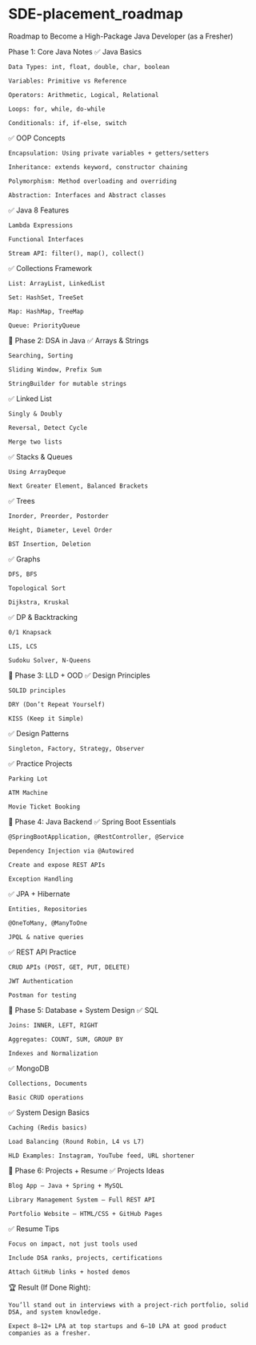 # SDE-placement_roadmap
Roadmap to Become a High-Package Java Developer (as a Fresher)

Phase 1: Core Java Notes
✅ Java Basics

    Data Types: int, float, double, char, boolean

    Variables: Primitive vs Reference

    Operators: Arithmetic, Logical, Relational

    Loops: for, while, do-while

    Conditionals: if, if-else, switch

✅ OOP Concepts

    Encapsulation: Using private variables + getters/setters

    Inheritance: extends keyword, constructor chaining

    Polymorphism: Method overloading and overriding

    Abstraction: Interfaces and Abstract classes

✅ Java 8 Features

    Lambda Expressions

    Functional Interfaces

    Stream API: filter(), map(), collect()

✅ Collections Framework

    List: ArrayList, LinkedList

    Set: HashSet, TreeSet

    Map: HashMap, TreeMap

    Queue: PriorityQueue

📘 Phase 2: DSA in Java
✅ Arrays & Strings

    Searching, Sorting

    Sliding Window, Prefix Sum

    StringBuilder for mutable strings

✅ Linked List

    Singly & Doubly

    Reversal, Detect Cycle

    Merge two lists

✅ Stacks & Queues

    Using ArrayDeque

    Next Greater Element, Balanced Brackets

✅ Trees

    Inorder, Preorder, Postorder

    Height, Diameter, Level Order

    BST Insertion, Deletion

✅ Graphs

    DFS, BFS

    Topological Sort

    Dijkstra, Kruskal

✅ DP & Backtracking

    0/1 Knapsack

    LIS, LCS

    Sudoku Solver, N-Queens

📘 Phase 3: LLD + OOD
✅ Design Principles

    SOLID principles

    DRY (Don’t Repeat Yourself)

    KISS (Keep it Simple)

✅ Design Patterns

    Singleton, Factory, Strategy, Observer

✅ Practice Projects

    Parking Lot

    ATM Machine

    Movie Ticket Booking

📘 Phase 4: Java Backend
✅ Spring Boot Essentials

    @SpringBootApplication, @RestController, @Service

    Dependency Injection via @Autowired

    Create and expose REST APIs

    Exception Handling

✅ JPA + Hibernate

    Entities, Repositories

    @OneToMany, @ManyToOne

    JPQL & native queries

✅ REST API Practice

    CRUD APIs (POST, GET, PUT, DELETE)

    JWT Authentication

    Postman for testing

📘 Phase 5: Database + System Design
✅ SQL

    Joins: INNER, LEFT, RIGHT

    Aggregates: COUNT, SUM, GROUP BY

    Indexes and Normalization

✅ MongoDB

    Collections, Documents

    Basic CRUD operations

✅ System Design Basics

    Caching (Redis basics)

    Load Balancing (Round Robin, L4 vs L7)

    HLD Examples: Instagram, YouTube feed, URL shortener

📘 Phase 6: Projects + Resume
✅ Projects Ideas

    Blog App – Java + Spring + MySQL

    Library Management System – Full REST API

    Portfolio Website – HTML/CSS + GitHub Pages

✅ Resume Tips

    Focus on impact, not just tools used

    Include DSA ranks, projects, certifications

    Attach GitHub links + hosted demos

🏆 Result (If Done Right):

    You’ll stand out in interviews with a project-rich portfolio, solid DSA, and system knowledge.

    Expect 8–12+ LPA at top startups and 6–10 LPA at good product companies as a fresher.
